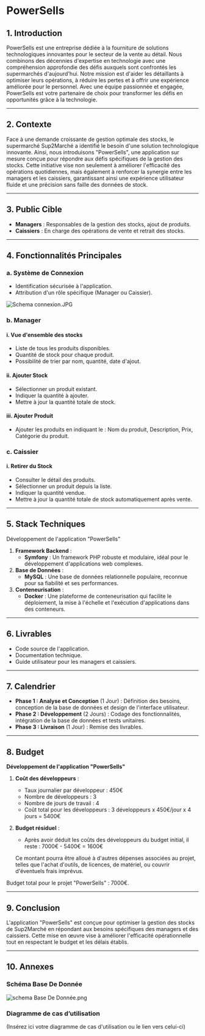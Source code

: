 # PowerSells

## 1. Introduction

PowerSells est une entreprise dédiée à la fourniture de solutions technologiques innovantes pour le secteur de la vente au détail. Nous combinons des décennies d'expertise en technologie avec une compréhension approfondie des défis auxquels sont confrontés les supermarchés d'aujourd'hui. Notre mission est d'aider les détaillants à optimiser leurs opérations, à réduire les pertes et à offrir une expérience améliorée pour le personnel. Avec une équipe passionnée et engagée, PowerSells est votre partenaire de choix pour transformer les défis en opportunités grâce à la technologie.

---

## 2. Contexte

Face à une demande croissante de gestion optimale des stocks, le supermarché Sup2Marché a identifié le besoin d'une solution technologique innovante. Ainsi, nous introduisons "PowerSells", une application sur mesure conçue pour répondre aux défis spécifiques de la gestion des stocks. Cette initiative vise non seulement à améliorer l'efficacité des opérations quotidiennes, mais également à renforcer la synergie entre les managers et les caissiers, garantissant ainsi une expérience utilisateur fluide et une précision sans faille des données de stock.

---

## 3. Public Cible

- **Managers** : Responsables de la gestion des stocks, ajout de produits.
- **Caissiers** : En charge des opérations de vente et retrait des stocks.

---

## 4. Fonctionnalités Principales

### a. Système de Connexion

- Identification sécurisée à l'application.
- Attribution d'un rôle spécifique (Manager ou Caissier).

![Schema connexion.JPG](https://prod-files-secure.s3.us-west-2.amazonaws.com/111c6fd0-cdf7-462b-8f47-9d873c6fa731/ccf25196-118a-4b92-8482-e593bf6eb691/Schema_connexion.jpg)

### b. Manager

#### i. Vue d'ensemble des stocks

- Liste de tous les produits disponibles.
- Quantité de stock pour chaque produit.
- Possibilité de trier par nom, quantité, date d'ajout.

#### ii. Ajouter Stock

- Sélectionner un produit existant.
- Indiquer la quantité à ajouter.
- Mettre à jour la quantité totale de stock.

#### iii. Ajouter Produit

- Ajouter les produits en indiquant le : Nom du produit, Description, Prix, Catégorie du produit.

### c. Caissier

#### i. Retirer du Stock

- Consulter le détail des produits.
- Sélectionner un produit depuis la liste.
- Indiquer la quantité vendue.
- Mettre à jour la quantité totale de stock automatiquement après vente.

---

## 5. Stack Techniques

Développement de l'application "PowerSells"

1. **Framework Backend** :
    - **Symfony** : Un framework PHP robuste et modulaire, idéal pour le développement d'applications web complexes.
2. **Base de Données** :
    - **MySQL** : Une base de données relationnelle populaire, reconnue pour sa fiabilité et ses performances.
3. **Conteneurisation** :
    - **Docker** : Une plateforme de conteneurisation qui facilite le déploiement, la mise à l'échelle et l'exécution d'applications dans des conteneurs.

---

## 6. Livrables

- Code source de l'application.
- Documentation technique.
- Guide utilisateur pour les managers et caissiers.

---

## 7. Calendrier

- **Phase 1 : Analyse et Conception** (1 Jour) : Définition des besoins, conception de la base de données et design de l'interface utilisateur.
- **Phase 2 : Développement** (2 Jours) : Codage des fonctionnalités, intégration de la base de données et tests unitaires.
- **Phase 3 : Livraison** (1 Jour) : Remise des livrables.

---

## 8. Budget

**Développement de l'application "PowerSells"**

1. **Coût des développeurs** :
    - Taux journalier par développeur : 450€
    - Nombre de développeurs : 3
    - Nombre de jours de travail : 4
    - Coût total pour les développeurs : 3 développeurs x 450€/jour x 4 jours = 5400€
2. **Budget résiduel** :
    - Après avoir déduit les coûts des développeurs du budget initial, il reste : 7000€ - 5400€ = 1600€
    
    Ce montant pourra être alloué à d'autres dépenses associées au projet, telles que l'achat d'outils, de licences, de matériel, ou couvrir d'éventuels frais imprévus.

Budget total pour le projet "PowerSells" : 7000€.

---

## 9. Conclusion

L'application "PowerSells" est conçue pour optimiser la gestion des stocks de Sup2Marché en répondant aux besoins spécifiques des managers et des caissiers. Cette mise en œuvre vise à améliorer l'efficacité opérationnelle tout en respectant le budget et les délais établis.

---

## 10. Annexes

### Schéma Base De Donnée

![schema Base De Donnée.png](https://prod-files-secure.s3.us-west-2.amazonaws.com/111c6fd0-cdf7-462b-8f47-9d873c6fa731/9bdc053c-63ae-4ad6-81c1-824e9b383604/schema_Base_De_Donne.png)

### Diagramme de cas d’utilisation

(Insérez ici votre diagramme de cas d'utilisation ou le lien vers celui-ci)

